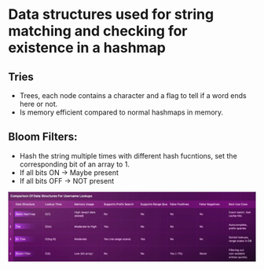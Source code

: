 # Data structures used for string matching and checking for existence in a hashmap

## Tries
- Trees, each node contains a character and a flag to tell if a word ends here or not.
- Is memory efficient compared to normal hashmaps in memory. 

## Bloom Filters:

- Hash the string multiple times with different hash fucntions, set the corresponding bit of an array to 1.
- If all bits ON -> Maybe present
- If all bits OFF -> NOT present


![image for comparison](../images/ds-comp-for-username-lookups.png)